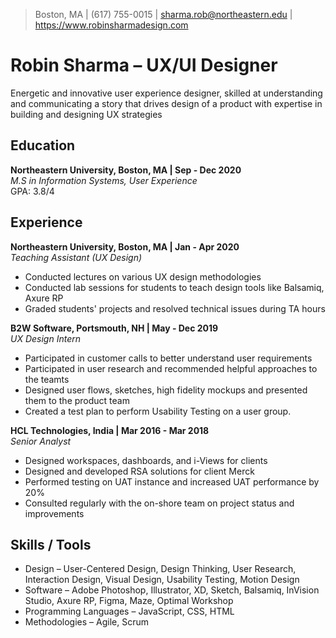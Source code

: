 > Boston, MA | (617) 755-0015 | sharma.rob@northeastern.edu | https://www.robinsharmadesign.com

# Robin Sharma &ndash; UX/UI Designer
Energetic and innovative user experience designer, skilled at understanding and communicating a story that drives design of a product with expertise in building and designing UX strategies


## Education
**Northeastern University, Boston, MA | Sep - Dec 2020**  
*M.S in Information Systems, User Experience*  
GPA: 3.8/4


## Experience
**Northeastern University, Boston, MA | Jan - Apr 2020**  
*Teaching Assistant (UX Design)*  
- Conducted lectures on various UX design methodologies
- Conducted lab sessions for students to teach design tools like Balsamiq, Axure RP
- Graded students' projects and resolved technical issues during TA hours

**B2W Software, Portsmouth, NH | May - Dec 2019**  
*UX Design Intern*  
- Participated in customer calls to better understand user requirements
- Participated in user research and recommended helpful approaches to the teamts
- Designed user flows, sketches, high fidelity mockups and presented them to the product team
- Created a test plan to perform Usability Testing on a user group.

**HCL Technologies, India | Mar 2016 - Mar 2018**  
*Senior Analyst*  
- Designed workspaces, dashboards, and i-Views for clients
- Designed and developed RSA solutions for client Merck
- Performed testing on UAT instance and increased UAT performance by 20% 
- Consulted regularly with the on-shore team on project status and improvements


## Skills / Tools
- Design &ndash; User-Centered Design, Design Thinking, User Research, Interaction Design, Visual Design, Usability Testing, Motion Design
- Software &ndash; Adobe Photoshop, Illustrator, XD, Sketch, Balsamiq, InVision Studio, Axure RP, Figma, Maze, Optimal Workshop
- Programming Languages &ndash; JavaScript, CSS, HTML
- Methodologies &ndash; Agile, Scrum


